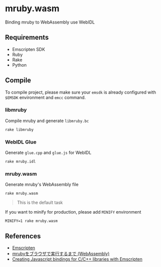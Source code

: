 mruby.wasm
===

Binding mruby to WebAssembly use WebIDL

## Requirements

* Emscripten SDK
* Ruby
* Rake
* Python

## Compile

To compile project, please make sure your `emsdk` is already configured with `$EMSDK` environment and `emcc` command.

### libmruby

Compile mruby and generate `libmruby.bc`

```
rake libmruby
```

### WebIDL Glue

Generate `glue.cpp` and `glue.js` for WebIDL

```
rake mruby.idl
```

### mruby.wasm

Generate mruby's WebAssembly file

```
rake mruby.wasm
```

> This is the default task

If you want to minify for production, please add `MINIFY` environment

```
MINIFY=1 rake mruby.wasm
```

## References

* [Emscripten](https://emscripten.org/)
* [mrubyをブラウザで実行するまで (WebAssembly)](https://qiita.com/noontage/items/da846e78eebd1d3b2a78)
* [Creating Javascript bindings for C/C++ libraries with Emscripten](https://adamrehn.com/articles/creating-javascript-bindings-for-c-cxx-libraries-with-emscripten/)
